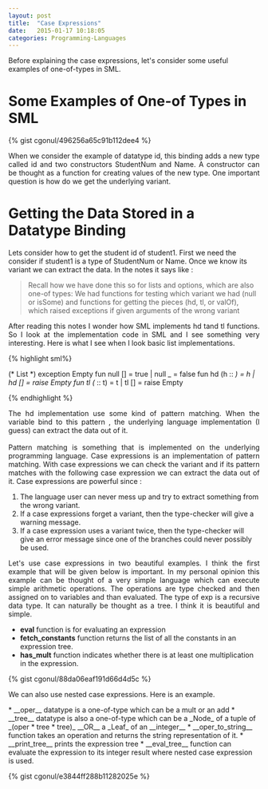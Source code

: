 ```yaml
---
layout: post
title:  "Case Expressions"
date:   2015-01-17 10:18:05
categories: Programming-Languages
---
```


Before explaining the case expressions, let's consider some useful examples of one-of-types in SML. 

# Some Examples of One-of Types in SML #
{% gist cgonul/496256a65c91b112dee4 %} 

<p align="justify">
When we consider the example of datatype id, this binding adds a new type called id and
two constructors StudentNum and Name. A constructor can be thought as a function for creating
values of the new type. One important question is how do we get the underlying variant.
</p>

# Getting the Data Stored in a Datatype Binding #

<p align="justify">

Lets consider how to get the student id of student1. First we need the consider if student1 is
a type of StudentNum or Name. Once we know its variant we can extract the data.
In the notes it says like  :
</p>

> Recall how we have done this so for lists and options, which are also one-of types: We had functions for
testing which variant we had (null or isSome) and functions for getting the pieces (hd, tl, or valOf), which
raised exceptions if given arguments of the wrong variant

<p align="justify">
After reading this notes I wonder how SML implements hd tand tl functions. 
So I look at the implementation code in SML and I see something very interesting. Here is what I see 
when I look basic list implementations.
</p>

{% highlight  sml%}

(* List *)
exception Empty
fun null [] = true
  | null _ = false
fun hd (h :: _) = h
  | hd [] = raise Empty
fun tl (_ :: t) = t
  | tl [] = raise Empty
  
{% endhighlight %}

<p align="justify">
The hd implementation use some kind of pattern matching. When the variable bind to this pattern ,
the underlying language implementation (I guess) can extract the data out of it. 
<br><br>
Pattern matching is something that is implemented on the underlying programming language. Case
expressions is an implementation of pattern matching. With case expressions we can check the 
variant and if its pattern matches with the following case expression we can extract the data
out of it. Case expressions are powerful since :
</p>

1. The language user can never mess up and try to extract something from the wrong variant.
2. If a case expressions forget a variant, then the type-checker will give a warning message.
3. If a case expression uses a variant twice, then the type-checker will give an error message since one of the branches could never possibly be used.


<p align="justify">
Let's use case expressions in two beautiful examples. 
I think the first example that will be given below is important. 
In my personal opinion this example can be thought
of a very simple language which can execute simple arithmetic operations. The operations are type checked
and then assigned on to variables and than evaluated. The type of exp is a recursive data type. It can
naturally be thought as a tree. I think it is beautiful and simple. 
</p>

 * __eval__ function is for evaluating an expression
 * __fetch_constants__ function returns the list of all the constants in an expression tree.
 * __has_mult__ function indicates whether there is at least one multiplication in the expression. 
 
{% gist cgonul/88da06eaf191d66d4d5c %}
 
<p align="justify">
We can also use nested case expressions. Here is an example.
</p>
 * __oper__ datatype is a one-of-type which can be a mult or an add
 * __tree__ datatype is also a one-of-type which can be a _Node_ of a tuple of _(oper * tree * tree)_ __OR__
   a _Leaf_ of an __integer__
 * __oper_to_string__ function takes an operation and returns the string representation of it.
 * __print_tree__ prints the expression tree
 * __eval_tree__ function can evaluate the expression to its integer result where nested case expression is 
 used.
 
{% gist cgonul/e3844ff288b11282025e %}

